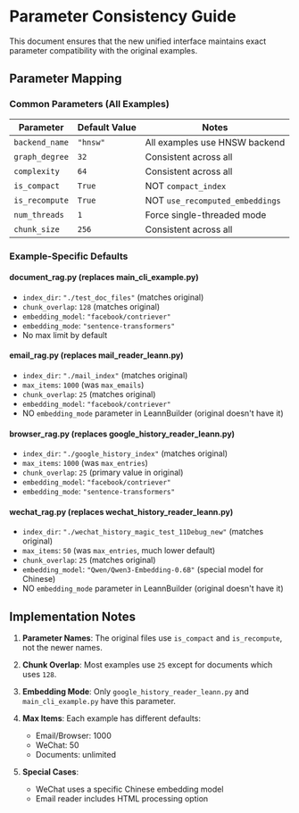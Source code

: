 # Parameter Consistency Guide

This document ensures that the new unified interface maintains exact parameter compatibility with the original examples.

## Parameter Mapping

### Common Parameters (All Examples)

| Parameter | Default Value | Notes |
|-----------|--------------|-------|
| `backend_name` | `"hnsw"` | All examples use HNSW backend |
| `graph_degree` | `32` | Consistent across all |
| `complexity` | `64` | Consistent across all |
| `is_compact` | `True` | NOT `compact_index` |
| `is_recompute` | `True` | NOT `use_recomputed_embeddings` |
| `num_threads` | `1` | Force single-threaded mode |
| `chunk_size` | `256` | Consistent across all |

### Example-Specific Defaults

#### document_rag.py (replaces main_cli_example.py)
- `index_dir`: `"./test_doc_files"` (matches original)
- `chunk_overlap`: `128` (matches original)
- `embedding_model`: `"facebook/contriever"`
- `embedding_mode`: `"sentence-transformers"`
- No max limit by default

#### email_rag.py (replaces mail_reader_leann.py)
- `index_dir`: `"./mail_index"` (matches original)
- `max_items`: `1000` (was `max_emails`)
- `chunk_overlap`: `25` (matches original)
- `embedding_model`: `"facebook/contriever"`
- NO `embedding_mode` parameter in LeannBuilder (original doesn't have it)

#### browser_rag.py (replaces google_history_reader_leann.py)
- `index_dir`: `"./google_history_index"` (matches original)
- `max_items`: `1000` (was `max_entries`)
- `chunk_overlap`: `25` (primary value in original)
- `embedding_model`: `"facebook/contriever"`
- `embedding_mode`: `"sentence-transformers"`

#### wechat_rag.py (replaces wechat_history_reader_leann.py)
- `index_dir`: `"./wechat_history_magic_test_11Debug_new"` (matches original)
- `max_items`: `50` (was `max_entries`, much lower default)
- `chunk_overlap`: `25` (matches original)
- `embedding_model`: `"Qwen/Qwen3-Embedding-0.6B"` (special model for Chinese)
- NO `embedding_mode` parameter in LeannBuilder (original doesn't have it)

## Implementation Notes

1. **Parameter Names**: The original files use `is_compact` and `is_recompute`, not the newer names.

2. **Chunk Overlap**: Most examples use `25` except for documents which uses `128`.

3. **Embedding Mode**: Only `google_history_reader_leann.py` and `main_cli_example.py` have this parameter.

4. **Max Items**: Each example has different defaults:
   - Email/Browser: 1000
   - WeChat: 50
   - Documents: unlimited

5. **Special Cases**:
   - WeChat uses a specific Chinese embedding model
   - Email reader includes HTML processing option
